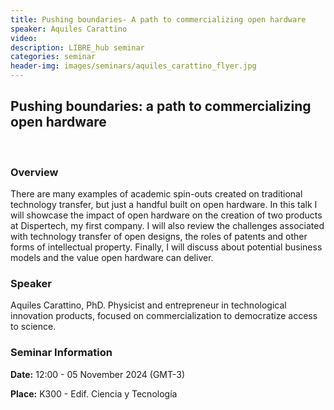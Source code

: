 ```yaml
---
title: Pushing boundaries- A path to commercializing open hardware
speaker: Aquiles Carattino
video:
description: LIBRE_hub seminar
categories: seminar
header-img: images/seminars/aquiles_carattino_flyer.jpg
---
```


## Pushing boundaries: a path to commercializing open hardware
<br>

### Overview
There are many examples of academic spin-outs created on traditional technology transfer, but just a handful built on open hardware. In this talk I will showcase the impact of open hardware on the creation of two products at Dispertech, my first company. I will also review the challenges associated with technology transfer of open designs, the roles of patents and other forms of intellectual property. Finally, I will discuss about potential business models and the value open hardware can deliver.

### Speaker
Aquiles Carattino, PhD. Physicist and entrepreneur in technological innovation products, focused on commercialization to democratize access to science.

### Seminar Information

**Date:** 12:00 - 05 November 2024 (GMT-3)

**Place:** K300 - Edif. Ciencia y Tecnología 